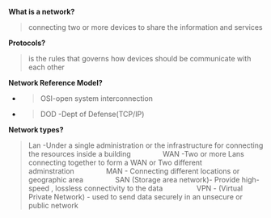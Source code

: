 **What is a network?**
>connecting two or more devices to share the information and services

**Protocols?**
>is the rules that governs how devices should be communicate with each other

**Network Reference Model?**
- >OSI-open system interconnection               
- >DOD -Dept of Defense(TCP/IP)

**Network types?**
>Lan -Under a single administration or the infrastructure for connecting the resources inside a building                
>WAN -Two or more Lans connecting together to form a WAN or Two different adminstration               
>MAN - Connecting different locations or geographic area               
>SAN (Storage area network)- Provide high-speed , lossless connectivity to the data                
>VPN - (Virtual Private Network) - used to send data securely in an unsecure or public network
